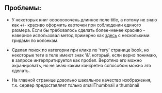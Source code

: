 ## Проблемы:
* У некоторых книг оооооооочень длинное поле title, а потому не знаю как +/- красиво оформить карточки при соблюдении единого размера. Если бы требовалось сделать более-менее красиво - наверное использовал метод примерно как [здесь](https://k0nstant1ns.github.io/games-list/) с несколькими гридами по колонкам.

* Сделал поиск по категории при клике по 'тегу' странице book, но некоторые теги в теле имеют знак '&', который, если верно понимаю, в запросе интерпритируется как пробел. Веротяно его можно экранировать, но не знаю каким конкретно сопособом можно это сделать.

* На главной странице довольно шакальное качество изображения, т.к. сервер предоставляет только smallThumbnail и thumbnail
